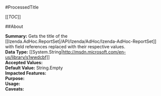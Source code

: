 #ProcessedTitle

[[_TOC_]]

##About

**Summary:** Gets the title of the [[Izenda.AdHoc.ReportSet|/API/Izenda/AdHoc/Izenda-AdHoc-ReportSet]] with field references replaced with their respective values.  
**Data Type:** [[System.String|http://msdn.microsoft.com/en-us/library/s1wwdcbf]]  
**Accepted Values:**   
**Default Value:** String.Empty  
**Impacted Features:**   
**Purpose:**   
**Usage:**   
**Caveats:**   


